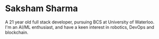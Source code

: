 # Saksham Sharma

A 21 year old full stack developer, pursuing BCS at University of Waterloo. I'm an AI/ML enthusiast, and have a keen interest in robotics, DevOps and blockchain.
